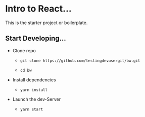 # Intro to React...

This is the starter project or boilerplate.

## Start Developing...

* Clone repo
  - `git clone https://github.com/testingdevusergit/bw.git`

  - `cd bw`

* Install dependencies
  - `yarn install`

* Launch the dev-Server
  - `yarn start`
